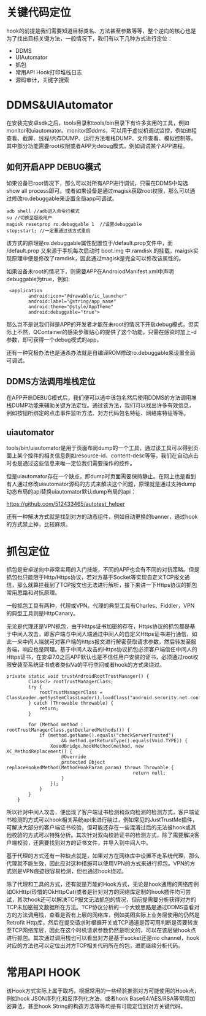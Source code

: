 # 关键代码定位
hook的前提是我们需要知道目标类名、方法甚至参数等等，整个逆向的核心也是为了找出目标关键方法，一般情况下，我们有以下几种方式进行定位：
- DDMS
- UIAutomator
- 抓包
- 常用API Hook打印堆栈日志
- 源码审计，关键字搜索

# DDMS&UIAutomator
在安装完安卓sdk之后，tools目录和tools/bin目录下有许多实用的工具，例如monitor和uiautomator。monitor即ddms，可以用于虚拟机调试监控，例如进程查看、截屏、线程/内存DUMP、运行方法堆栈DUMP、文件查看、模拟控制等。其中部分功能需要root权限或者APP为debug模式，例如调试某个APP进程。

## 如何开启APP DEBUG模式
如果设备已root情况下，那么可以对所有APP进行调试，只需在DDMS中勾选show all process即可。或者如果设备是通过magisk获取root权限，那么可以通过修改ro.debuggable来设置全局app可调试。
```
adb shell //adb进入命令行模式
su //切换至超级用户
magisk resetprop ro.debuggable 1  //设置debuggable
stop;start; //一定要通过该方式重启
```
该方式的原理是ro.debuggable属性配置位于/default.prop文件中，而 /default.prop 又来源于手机每次启动时 boot.img 中 ramdisk 的挂载，maigsk实现原理中便是修改了ramdisk，因此通过magisk是完全可以修改该属性的。

如果设备未root的情况下，则需要APP在AndroiodManifest.xml中声明debuggable为true，例如:
```
 <application
        android:icon="@drawable/ic_launcher"
        android:label="@string/app_name"
        android:theme="@style/AppTheme" 
        android:debuggable="true">
```

那么岂不是说我们得是APP的开发者才能在未root的情况下开启debug模式，但实际上不然，QContainer的感染步骤贴心的提供了这个功能，只需在感染时加上-d参数，即可获得一个debug模式的app。

还有一种究极办法也是通杀办法就是自编译ROM修改ro.debuggable来设置全局可调试。

## DDMS方法调用堆栈定位
在APP开启DEBUG模式后，我们便可以选中该包名然后使用DDMS的方法调用堆栈DUMP功能来辅助关键方法定位。通过该方法，我们可以找出许多有效信息，例如按钮所绑定的点击事件监听方法、对方代码包名特征、网络库特征等等。

## uiautomator
tools/bin/uiautomator是用于页面布局dump的一个工具，通过该工具可以得到页面上某个控件的相关信息例如resource-id、content-desc等等，我们在自动点击时也是通过这些信息来唯一定位我们需要操作的控件。

但是uiautomator存在一个缺点，即dump时页面需要保持静止。在网上也是看到有人通过修改uiautomator源码的方式来解决这个问题，原理就是通过支持dump动态布局的api替换uiautomator默认dump布局的api：

https://github.com/512433465/autotest_helper

还有一种解决方式就是找到对方的动态组件，例如自动更换的banner，通过hook的方式禁止掉，比较麻烦。

# 抓包定位
抓包是安卓逆向中非常实用的入门技能，不同的APP也会有不同的对抗策略。但是抓包也只能限于Http/Https协议，若对方基于Socket等实现自定义TCP报文通信，那么就算拦截到了TCP报文也无法进行解析，接下来讲一下Https协议的抓包常用思路和对抗原理。

一般抓包工具有两种，代理或VPN。代理的典型工具有Charles、Fiddler，VPN的典型工具则是HttpCanary。

无论是代理还是VPN抓包，由于Https证书加密的存在，Https协议的抓包都是基于中间人攻击，即客户端与中间人端通过中间人的自定义Https证书进行通信，如此一来中间人端就可对客户端的https报文进行解密获取请求参数，然后转发至服务端，响应也是同理。基于中间人攻击的Https协议抓包必须客户端信任中间人的Https证书，在安卓7.0之后APP默认也是不信任用户安装的证书，必须通过root权限安装至系统证书或者类似Va的平行空间或者hook的方式来绕过。

```
private static void trustAndroidRootTrustManager() {
        Class<?> rootTrustManagerClass;
        try {
            rootTrustManagerClass = ClassLoader.getSystemClassLoader().loadClass("android.security.net.config.RootTrustManager");
        } catch (Throwable throwable) {
            return;
        }

        for (Method method : rootTrustManagerClass.getDeclaredMethods()) {
            if (method.getName().equals("checkServerTrusted")
                    && method.getReturnType().equals(Void.TYPE)) {
                XosedBridge.hookMethod(method, new XC_MethodReplacement() {
                    @Override
                    protected Object replaceHookedMethod(MethodHookParam param) throws Throwable {
                                              return null;
                    }
                });
            }
        }
    }
```

所以针对中间人攻击，便出现了客户端证书检测和双向检测的检测方式，客户端证书检测的方式可以hook相关系统api来进行绕过，例如常见的JustTrustMe插件，可解决大部分的客户端证书校验，但可能还存在一些混淆过后的无法被hook或其他校验的方式可以特殊分析。其次针对双向校验证书的检测方式，除了需要解决客户端校验，还需要找到对方的证书文件，并导入到中间人中。

基于代理的方式还有一种缺点就是，如果对方在网络库中设置不走系统代理，那么代理就不能生效，因此应对这种措施可以使用VPN的方式来进行抓包。VPN的方式则是VPN痕迹很容易检测，但也通过hook绕过。

除了代理和工具的方式，还有就是万能的Hook方式，无论是hook通用的网络库例如OkHttp(珍惜的OkHttpCat)或者是针对对方的网络库定制的hook插件均可尝试，其次hook还可以解决TCP报文无法抓包的情况，但前提需要分析获得对方的TCP未加密报文数据所在方法。TCP协议分析的一个大致思路是通过DDMS查看对方的方法调用栈，查看是否有上层的网络库，例如美团实际上业务层使用的仍然是Retrofit Http库，然后在提交请求时根据开关或TCP通道是否可用判断是否要转发至TCP网络库层，因此在这个时机请求参数仍然是明文的，可以在该层做hook点进行抓包。其次通过调用栈也可以看出对方是基于socket还是nio channel，hook对应的方法也可以定位出对方TCP相关代码所在的包，进而继续分析代码。

# 常用API HOOK
该Hook方式实际上属于取巧，根据常用的一些经验推测对方可能使用的Hook点，例如hook JSON序列化和反序列化方法，或者hook Base64/AES/RSA等常用加密算法，甚至hook String的构造方法等等均是有可能定位到对方关键代码。

